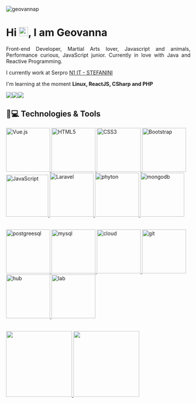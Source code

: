 <p align="left"><img src="https://komarev.com/ghpvc/?username=geovannap" alt="geovannap" /></p>

<h1 align = "justify"> Hi <img src="https://media.giphy.com/media/hvRJCLFzcasrR4ia7z/giphy.gif" width="25px">, I am Geovanna</h1>
<p align = "justify">Front-end Developer, Martial Arts lover, Javascript and animals, Performance curious, JavaScript junior. Currently in love with Java and Reactive Programming.</p>

I currently work at Serpro [N1 IT - STEFANINI](https://www.n1it.com.br/)

I'm learning at the moment **Linux, ReactJS, CSharp and PHP**

<div style="display: flex; text-align: center;">
  <a href="https://www.instagram.com/gepereirasv/" target="_blank">
    <img src="https://img.shields.io/badge/-Instagram-%23E4405F?style=for-the-badge&logo=instagram&logoColor=white" target="_blank">
  </a>
  <a href="mailto:gepereira88@gmail.com">
    <img src="https://img.shields.io/badge/-Gmail-%23333?style=for-the-badge&logo=gmail&logoColor=white" target="_blank">
  </a>
  <a href="https://www.linkedin.com/in/geovanna-s-a11441137/" target="_blank">
    <img src="https://img.shields.io/badge/-LinkedIn-%230077B5?style=for-the-badge&logo=linkedin&logoColor=white" target="_blank">
  </a> 
</div>

## 🚀💻 Technologies & Tools

 <table>
  <a href="https://github.com/geovannap">
  <img src="https://img.icons8.com/color/2x/vue-js.png" width="120" alt="Vue.js">
  <img src="https://img.icons8.com/color/2x/html-5.png" width="120" alt="HTML5">
  <img src="https://img.icons8.com/color/2x/css3.png" width="120" alt="CSS3">
  <img src="https://img.icons8.com/color/2x/bootstrap.png" width="120" alt="Bootstrap">
  <img src="https://cdn.jsdelivr.net/gh/devicons/devicon/icons/javascript/javascript-original.svg" width="115" alt="JavaScript">        
  <img src="https://cdn.iconscout.com/icon/free/png-64/laravel-226015.png" width="120" alt="Laravel">
  <img src="https://cdn.jsdelivr.net/gh/devicons/devicon/icons/python/python-original.svg" width="120" alt="phyton">
  <img src="https://cdn.jsdelivr.net/gh/devicons/devicon/icons/mongodb/mongodb-original.svg" width="120" alt="mongodb" >         
</table>
    
<table>
  <a href="https://github.com/geovannap">
 <img src="https://cdn.jsdelivr.net/gh/devicons/devicon/icons/postgresql/postgresql-original.svg" width="120" alt="postgreesql" >
 <img src="https://cdn.jsdelivr.net/gh/devicons/devicon/icons/mysql/mysql-original.svg" width="120" alt="mysql">
 <img src="https://cdn.jsdelivr.net/gh/devicons/devicon/icons/googlecloud/googlecloud-original.svg" width="120" alt="cloud">
 <img src="https://cdn.jsdelivr.net/gh/devicons/devicon/icons/git/git-original.svg" width="120" alt="git">
 <img src="https://cdn.jsdelivr.net/gh/devicons/devicon/icons/github/github-original.svg" width="120" alt="hub">
 <img src="https://cdn.jsdelivr.net/gh/devicons/devicon/icons/gitlab/gitlab-original.svg" width="120" alt="lab">
               
</table>
    
<table>
  <a href="https://github.com/geovannap">
  <img height="180em" src="https://github-readme-stats.vercel.app/api?username=geovannaP&show_icons=true&theme=tokyonight&include_all_commits=true&count_private=true"/>
  <img height="180em" src="https://github-readme-stats.vercel.app/api/top-langs/?username=geovannaP&layout=compact&langs_count=6&theme=tokyonight"/>
  </table>




         

 
    
